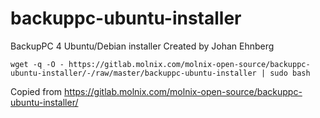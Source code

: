 # backuppc-ubuntu-installer

BackupPC 4 Ubuntu/Debian installer Created by Johan Ehnberg

```shell
wget -q -O - https://gitlab.molnix.com/molnix-open-source/backuppc-ubuntu-installer/-/raw/master/backuppc-ubuntu-installer | sudo bash
```
Copied from https://gitlab.molnix.com/molnix-open-source/backuppc-ubuntu-installer/
